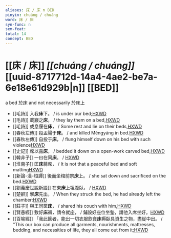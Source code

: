 ```yaml
---
aliases: 床 / 床 n BED
pinyin: chuáng / chuáng
word: 床 / 床
syn-func: n
sem-feat: 
total: 14
concept: BED 
---
```

# [[床 / 床]] *[[chuáng / chuáng]]*  [[uuid-8717712d-14a4-4ae2-be7a-6e18e61d929b|n]] [[BED]]
a bed 於床 and not necessarily 於床上
 - [[毛詩]] 入我**床**下。 / is under our bed;[HXWD](https://hxwd.org/textview.html?location=KR1c0001_tls_015-7a.8)
 - [[毛詩]] 載寢之**床**， / they lay them on a bed,[HXWD](https://hxwd.org/textview.html?location=KR1c0001_tls_018-58a.3)
 - [[毛詩]] 或息偃在**床**， / Some rest and lie on their beds,[HXWD](https://hxwd.org/textview.html?location=KR1c0001_tls_020-41a.4)
 - [[春秋左傳]] 殺孟陽于**床**。 / and killed Mèngyáng in bed.[HXWD](https://hxwd.org/textview.html?location=KR1e0001_tls_003-88a.34)
 - [[春秋左傳]] 自投于**床**， / flung himself down on his bed with such violence[HXWD](https://hxwd.org/textview.html?location=KR1e0001_tls_011-36a.13)
 - [[史記]] 席以露**床**， / bedded it down on a open-work carved bed,[HXWD](https://hxwd.org/textview.html?location=KR2a0001_tls_126-6a.11)
 - [[韓非子]] 一曰在同**床**。 / [HXWD](https://hxwd.org/textview.html?location=KR3c0005_tls_009-1a.5)
 - [[淮南子]] 匡**床**蒻席， / It is not that a peaceful bed and soft matting[HXWD](https://hxwd.org/textview.html?location=KR3j0010_tls_009-41a.43)
 - [[新論-漢-桓譚]] 後而坐棺前祭**床**上。 / she sat down and sacrificed on the bed.[HXWD](https://hxwd.org/textview.html?location=KR3j0192_tls_003-34a.17)
 - [[劉義慶世說新語]] 在東**床**上坦腹臥，
                     / [HXWD](https://hxwd.org/textview.html?location=KR3l0002_tls_006-19a.15)
 - [[楚辭]] 擊**床**先出， / When they struck the bed, he had already left the chamber:[HXWD](https://hxwd.org/textview.html?location=KR4a0001_tls_003-5a.42)
 - [[莊子]] 與王同筐**床**， / shared his couch with him,[HXWD](https://hxwd.org/textview.html?location=KR5c0126_tls_002-15a.28)
 - [[賢愚經]] 敷好**床**褥，請令就座， / 鋪設好座位坐墊，請他入席坐好。[HXWD](https://hxwd.org/textview.html?location=KR6b0059_T_001-0349c.12)
 - [[百喻經]] 「我此篋者，能出一切衣服飲食**床**褥臥具資生之物，盡從中出。 / "This our box can produce all garments, nourishments, mattresses, bedding, and necessities of life, they all come out from it;[HXWD](https://hxwd.org/textview.html?location=KR6b0066_T_002-0549b.9)